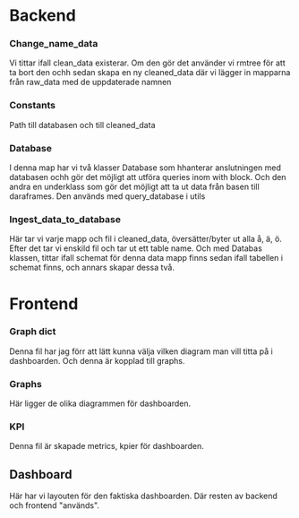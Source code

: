 # Backend

### Change_name_data
Vi tittar ifall clean_data existerar. Om den gör det använder vi rmtree för att ta bort den ochh sedan skapa en ny cleaned_data där vi lägger in mapparna från raw_data med de uppdaterade namnen


### Constants
Path till databasen och till cleaned_data


### Database
I denna map har vi två klasser Database som hhanterar anslutningen med databasen ochh gör det möjligt att utföra queries inom with block.
Och den andra en underklass som gör det möjligt att ta ut data från basen till daraframes. Den används med query_database i utils


### Ingest_data_to_database
Här tar vi varje mapp och fil i cleaned_data, översätter/byter ut alla å, ä, ö. Efter det tar vi enskild fil och tar ut ett table name. Och med Databas klassen, tittar ifall schemat för denna data mapp finns sedan ifall tabellen i schemat finns, och annars skapar dessa två.


# Frontend

### Graph dict
Denna fil har jag förr att lätt kunna välja vilken diagram man vill titta på i dashboarden. Och denna är kopplad till graphs.


### Graphs
Här ligger de olika diagrammen för dashboarden.


### KPI
Denna fil är skapade metrics, kpier för dashboarden.


## Dashboard
Här har vi layouten för den faktiska dashboarden. Där resten av backend och frontend "används".

